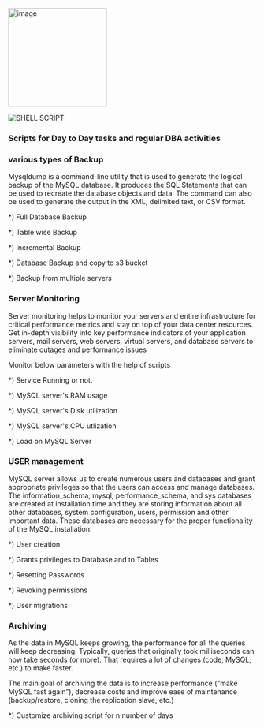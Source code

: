 <img width="200" alt="image" src="https://user-images.githubusercontent.com/25247630/219608291-c4ad20a1-b040-46e0-8cef-ca60dc5b76f3.png">


![SHELL SCRIPT](https://img.shields.io/badge/Shell_Script-121011?style=for-the-badge&logo=gnu-bash&logoColor=white)

### Scripts for Day to Day tasks and regular DBA activities 

### various types of Backup 

Mysqldump is a command-line utility that is used to generate the logical backup of the MySQL database. It produces the SQL Statements that can be used to recreate the database objects and data. The command can also be used to generate the output in the XML, delimited text, or CSV format.

*) Full Database Backup

*) Table wise Backup

*) Incremental Backup

*) Database Backup and copy to s3 bucket

*) Backup from multiple servers

 
### Server Monitoring 

Server monitoring helps to monitor your servers and entire infrastructure for critical performance metrics and stay on top of your data center resources. Get in-depth visibility into key performance indicators of your application servers, mail servers, web servers, virtual servers, and database servers to eliminate outages and performance issues

Monitor below parameters with the help of scripts

*) Service Running or not. 

*) MySQL server's RAM usage 

*) MySQL server's Disk utilization

*) MySQL server's CPU utlization 

*) Load on MySQL Server 

### USER management

MySQL server allows us to create numerous users and databases and grant appropriate privileges so that the users can access and manage databases.
The information_schema, mysql, performance_schema, and sys databases are created at installation time and they are storing information about all other databases, system configuration, users, permission and other important data. These databases are necessary for the proper functionality of the MySQL installation.

*) User creation  

*) Grants privileges to Database and to Tables  

*) Resetting Passwords

*) Revoking permissions

*) User migrations

### Archiving 
As the data in MySQL keeps growing, the performance for all the queries will keep decreasing. Typically, queries that originally took milliseconds can now take seconds (or more). That requires a lot of changes (code, MySQL, etc.) to make faster.

The main goal of archiving the data is to increase performance (“make MySQL fast again”), decrease costs and improve ease of maintenance (backup/restore, cloning the replication slave, etc.)

*) Customize archiving script for n number of days 
